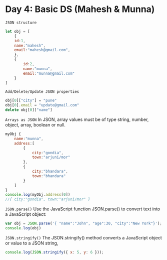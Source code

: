 # Day 4: Basic DS (Mahesh & Munna)

`JSON structure`
```js
let obj = [
    {
    id:1,
    name:"mahesh",
    email:"mahesh@gmail.com",
    },
    {
        id:2,
        name:"munna",
        email:"munna@gmail.com"
    }
]
```

`Add/Delete/Update JSON properties`
```js
obj[0]["city"] = "pune"
obj[0].email = "update@gmail.com"
delete obj[0]["name"]
```

`Arrays as JSON`
In JSON, array values must be of type string, number, object, array, boolean or null.
```js
myObj {
    name:"munna",
    address:[
        {
            city:"gondia",
            town:"arjuni/mor"
        },
        {
            city:"bhandara",
            town:"bhandara"
        }
    ]
}
console.log(myObj.address[0])
//{ city:"gondia", town:"arjuni/mor" }
```

`JSON.parse()`
Use the JavaScript function JSON.parse() to convert text into a JavaScript object:
```js
var obj = JSON.parse('{ "name":"John", "age":30, "city":"New York"}');
console.log(obj)
```

`JSON.stringify()`
The JSON.stringify() method converts a JavaScript object or value to a JSON string,
```js
console.log(JSON.stringify({ x: 5, y: 6 }));
```



<!-- POL: Day 4 Basic DS (12/25/2020) -->
